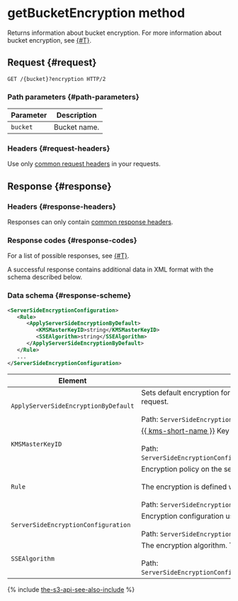 # getBucketEncryption method

Returns information about bucket encryption. For more information about bucket encryption, see [{#T}](../../../concepts/encryption.md).


## Request {#request}

```http
GET /{bucket}?encryption HTTP/2
```

### Path parameters {#path-parameters}

Parameter | Description
----- | -----
`bucket` | Bucket name.


### Headers {#request-headers}
Use only [common request headers](../common-request-headers.md) in your requests.

## Response {#response}

### Headers {#response-headers}

Responses can only contain [common response headers](../common-response-headers.md).

### Response codes {#response-codes}

For a list of possible responses, see [{#T}](../response-codes.md).

A successful response contains additional data in XML format with the schema described below.

### Data schema {#response-scheme}

```xml
<ServerSideEncryptionConfiguration>
   <Rule>
      <ApplyServerSideEncryptionByDefault>
         <KMSMasterKeyID>string</KMSMasterKeyID>
         <SSEAlgorithm>string</SSEAlgorithm>
      </ApplyServerSideEncryptionByDefault>
   </Rule>
   ...
</ServerSideEncryptionConfiguration>
```

Element | Description
----- | -----
`ApplyServerSideEncryptionByDefault` | Sets default encryption for the object, if other encryption parameters are not specified in the request.<br/><br/>Path: `ServerSideEncryptionConfiguration\Rule\ApplyServerSideEncryptionByDefault`.
`KMSMasterKeyID` | [{{ kms-short-name }}](../../../../kms/concepts/key.md) Key ID.<br/><br/>Path: `ServerSideEncryptionConfiguration\Rule\ApplyServerSideEncryptionByDefault\KMSMasterKeyID`.
`Rule` | Encryption policy on the server side. <br/><br/>The encryption is defined with `KMSMasterKeyID` and `SSEAlgorithm`.<br/><br/>Path: `ServerSideEncryptionConfiguration\Rule`.
`ServerSideEncryptionConfiguration` | Encryption configuration used for new objects in the bucket by default. <br/><br/>Path: `ServerSideEncryptionConfiguration`.
`SSEAlgorithm` | The encryption algorithm. The only possible value is `aws:kms`.<br/><br/>Path: `ServerSideEncryptionConfiguration\Rule\ApplyServerSideEncryptionByDefault\SSEAlgorithm`.

{% include [the-s3-api-see-also-include](../../../../_includes/storage/the-s3-api-see-also-include.md) %}